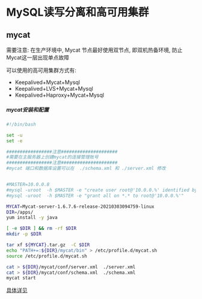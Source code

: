 # MySQL读写分离和高可用集群

## mycat 

需要注意: 在生产环境中, Mycat 节点最好使用双节点, 即双机热备环境, 防止Mycat这一层出现单点故障

可以使用的高可用集群方式有:

* Keepalived+Mycat+Mysql
* Keepalived+LVS+Mycat+Mysql
* Keepalived+Haproxy+Mycat+Mysql

##### mycat安装和配置

```bash
#!/bin/bash

set -u
set -e

#################注意#####################
#需要在主服务器上创建mycat的连接管理账号
#################注意#####################
#mycat 端口和数据库设置可以在  ./schema.xml 和 ./server.xml 修改


#MASTER=10.0.0.8
#mysql -uroot  -h $MASTER -e "create user root@'10.0.0.%' identified by '123456' "
#mysql -uroot  -h $MASTER -e "grant all on *.* to root@'10.0.0.%'"

MYCAT=Mycat-server-1.6.7.6-release-20210303094759-linux
DIR=/apps/
yum install -y java

[ -e $DIR ] && rm -rf $DIR 
mkdir -p $DIR

tar xf ${MYCAT}.tar.gz  -C $DIR
echo "PATH+=:${DIR}/mycat/bin" > /etc/profile.d/mycat.sh
source /etc/profile.d/mycat.sh

cat > ${DIR}/mycat/conf/server.xml  ./server.xml
cat > ${DIR}/mycat/conf/schema.xml  ./schema.xml
mycat start

```

[具体详见](../Scripts/config_mycat/)

